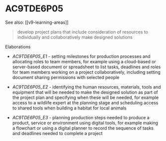
# AC9TDE6P05 

See also: [[v9-learning-areas]]

> develop project plans that include consideration of resources to individually and collaboratively make designed solutions

Elaborations


- _AC9TDE6P05_E1_ - setting milestones for production processes and allocating roles to team members, for example using a cloud-based or server-based document or spreadsheet to list tasks, deadlines and roles for team members working on a project collaboratively, including setting document sharing permissions with selected people

- _AC9TDE6P05_E2_ - identifying the human resources, materials, tools and equipment that will be needed to make the designed solution as part of the project plan and specifying when these will be needed, for example access to a wildlife expert at the planning stage and scheduling access to shared tools when building a habitat for local animals

- _AC9TDE6P05_E3_ - planning production steps needed to produce a product, service or environment using digital tools, for example making a flowchart or using a digital planner to record the sequence of tasks and deadlines needed to complete a project
